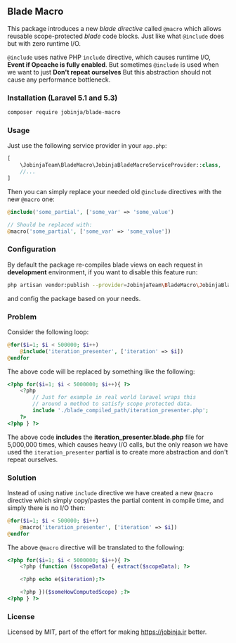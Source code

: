 ## Blade Macro
This package introduces a new *blade directive* called `@macro` which allows reusable scope-protected *blade* code blocks.
Just like what `@include` does but with zero runtime I/O.

`@include` uses native PHP `include` directive, which causes runtime I/O, **Event if Opcache is fully enabled**.
But sometimes `@include` is used when we want to just **Don't repeat ourselves**
But this abstraction should not cause any performance bottleneck.

### Installation (Laravel 5.1 and 5.3)
```bash
composer require jobinja/blade-macro
```
### Usage

Just use the following service provider in your `app.php`:

```php
[
    \JobinjaTeam\BladeMacro\JobinjaBladeMacroServiceProvider::class,
    //...
]
```
Then you can simply replace your needed old `@include` directives with the new `@macro` one:

```php
@include('some_partial', ['some_var' => 'some_value')

// Should be replaced with:
@macro('some_partial', ['some_var' => 'some_value'])
```

### Configuration

By default the package re-compiles blade views on each request in **development** environment, if you want to disable this feature run:
```bash
php artisan vendor:publish --provider=JobinjaTeam\BladeMacro\JobinjaBladeMacroServiceProvider
```
and config the package based on your needs.

### Problem
Consider the following loop:

```php
@for($i=1; $i < 500000; $i++)
    @include('iteration_presenter', ['iteration' => $i])
@endfor
```

The above code will be replaced by something like the following:

```php
<?php for($i=1; $i < 5000000; $i++){ ?>
    <?php
        // Just for example in real world laravel wraps this
        // around a method to satisfy scope protected data.
        include './blade_compiled_path/iteration_presenter.php';
    ?>
<?php } ?>
```

The above code **includes** the **iteration_presenter.blade.php** file for 5,000,000 times, which causes heavy I/O calls, but the only
reason we have used the `iteration_presenter` partial is to create more abstraction and don't repeat ourselves.

### Solution
Instead of using native `include` directive we have created a new `@macro` directive which simply copy/pastes the
partial content in compile time, and simply there is no I/O then:

```php
@for($i=1; $i < 500000; $i++)
    @macro('iteration_presenter', ['iteration' => $i])
@endfor
```

The above `@macro` directive will be translated to the following:
```php
<?php for($i=1; $i < 5000000; $i++){ ?>
    <?php (function ($scopeData) { extract($scopeData); ?>

    <?php echo e($iteration);?>

    <?php })($someHowComputedScope) ;?>
<?php } ?>
```

### License
Licensed by MIT, part of the effort for making https://jobinja.ir better.